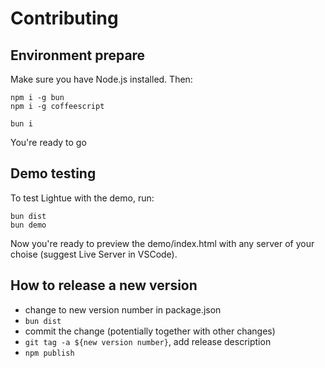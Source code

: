 # Contributing

## Environment prepare

Make sure you have Node.js installed. Then:
```
npm i -g bun
npm i -g coffeescript

bun i
```
You're ready to go


## Demo testing

To test Lightue with the demo, run:
```
bun dist
bun demo
```
Now you're ready to preview the demo/index.html with any server of your choise (suggest Live Server in VSCode).


## How to release a new version

- change to new version number in package.json
- `bun dist`
- commit the change (potentially together with other changes)
- `git tag -a ${new version number}`, add release description
- `npm publish`
